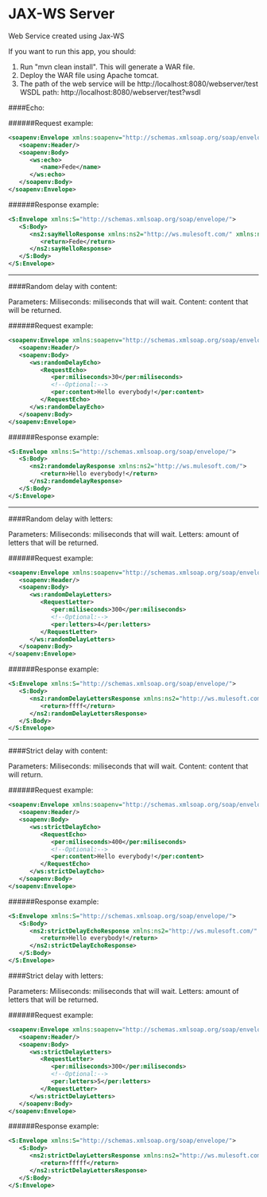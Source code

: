JAX-WS Server
============

Web Service created using Jax-WS

If you want to run this app, you should:
1. Run "mvn clean install". This will generate a WAR file.
2. Deploy the WAR file using Apache tomcat.
3. The path of the web service will be http://localhost:8080/webserver/test
    WSDL path: http://localhost:8080/webserver/test?wsdl

####Echo:

######Request example:
```xml
<soapenv:Envelope xmlns:soapenv="http://schemas.xmlsoap.org/soap/envelope/" xmlns:ws="http://ws.mulesoft.com/">
   <soapenv:Header/>
   <soapenv:Body>
      <ws:echo>
         <name>Fede</name>
      </ws:echo>
   </soapenv:Body>
</soapenv:Envelope>
```
######Response example:
```xml
<S:Envelope xmlns:S="http://schemas.xmlsoap.org/soap/envelope/">
   <S:Body>
      <ns2:sayHelloResponse xmlns:ns2="http://ws.mulesoft.com/" xmlns:ns3="http://mulesoft.com/schemas/performance">
         <return>Fede</return>
      </ns2:sayHelloResponse>
   </S:Body>
</S:Envelope>
```
---

####Random delay with content:

Parameters:
Miliseconds: miliseconds that will wait.
Content: content that will be returned.

######Request example:
```xml
<soapenv:Envelope xmlns:soapenv="http://schemas.xmlsoap.org/soap/envelope/" xmlns:ws="http://ws.mulesoft.com/" xmlns:per="http://mulesoft.com/schemas/performance">
   <soapenv:Header/>
   <soapenv:Body>
      <ws:randomDelayEcho>
         <RequestEcho>
            <per:miliseconds>30</per:miliseconds>
            <!--Optional:-->
            <per:content>Hello everybody!</per:content>
         </RequestEcho>
      </ws:randomDelayEcho>
   </soapenv:Body>
</soapenv:Envelope>
```

######Response example:
```xml
<S:Envelope xmlns:S="http://schemas.xmlsoap.org/soap/envelope/">
   <S:Body>
      <ns2:randomdelayResponse xmlns:ns2="http://ws.mulesoft.com/">
         <return>Hello everybody!</return>
      </ns2:randomdelayResponse>
   </S:Body>
</S:Envelope>
```
---

####Random delay with letters:

Parameters:
Miliseconds: miliseconds that will wait.
Letters: amount of letters that will be returned.

######Request example:
```xml
<soapenv:Envelope xmlns:soapenv="http://schemas.xmlsoap.org/soap/envelope/" xmlns:ws="http://ws.mulesoft.com/" xmlns:per="http://mulesoft.com/schemas/performance">
   <soapenv:Header/>
   <soapenv:Body>
      <ws:randomDelayLetters>
         <RequestLetter>
            <per:miliseconds>300</per:miliseconds>
            <!--Optional:-->
            <per:letters>4</per:letters>
         </RequestLetter>
      </ws:randomDelayLetters>
   </soapenv:Body>
</soapenv:Envelope>
```

######Response example:
```xml
<S:Envelope xmlns:S="http://schemas.xmlsoap.org/soap/envelope/">
   <S:Body>
      <ns2:randomDelayLettersResponse xmlns:ns2="http://ws.mulesoft.com/" xmlns:ns3="http://mulesoft.com/schemas/performance">
         <return>ffff</return>
      </ns2:randomDelayLettersResponse>
   </S:Body>
</S:Envelope>
```
---

####Strict delay with content:

Parameters:
Miliseconds: miliseconds that will wait.
Content: content that will return.

######Request example:
```xml
<soapenv:Envelope xmlns:soapenv="http://schemas.xmlsoap.org/soap/envelope/" xmlns:ws="http://ws.mulesoft.com/" xmlns:per="http://mulesoft.com/schemas/performance">
   <soapenv:Header/>
   <soapenv:Body>
      <ws:strictDelayEcho>
         <RequestEcho>
            <per:miliseconds>400</per:miliseconds>
            <!--Optional:-->
            <per:content>Hello everybody!</per:content>
         </RequestEcho>
      </ws:strictDelayEcho>
   </soapenv:Body>
</soapenv:Envelope>
```

######Response example:
```xml
<S:Envelope xmlns:S="http://schemas.xmlsoap.org/soap/envelope/">
   <S:Body>
      <ns2:strictDelayEchoResponse xmlns:ns2="http://ws.mulesoft.com/" xmlns:ns3="http://mulesoft.com/schemas/performance">
         <return>Hello everybody!</return>
      </ns2:strictDelayEchoResponse>
   </S:Body>
</S:Envelope>
```

####Strict delay with letters:

Parameters:
Miliseconds: miliseconds that will wait.
Letters: amount of letters that will be returned.

######Request example:
```xml
<soapenv:Envelope xmlns:soapenv="http://schemas.xmlsoap.org/soap/envelope/" xmlns:ws="http://ws.mulesoft.com/" xmlns:per="http://mulesoft.com/schemas/performance">
   <soapenv:Header/>
   <soapenv:Body>
      <ws:strictDelayLetters>
         <RequestLetter>
            <per:miliseconds>300</per:miliseconds>
            <!--Optional:-->
            <per:letters>5</per:letters>
         </RequestLetter>
      </ws:strictDelayLetters>
   </soapenv:Body>
</soapenv:Envelope>
```

######Response example:
```xml
<S:Envelope xmlns:S="http://schemas.xmlsoap.org/soap/envelope/">
   <S:Body>
      <ns2:strictDelayLettersResponse xmlns:ns2="http://ws.mulesoft.com/" xmlns:ns3="http://mulesoft.com/schemas/performance">
         <return>fffff</return>
      </ns2:strictDelayLettersResponse>
   </S:Body>
</S:Envelope>
```
